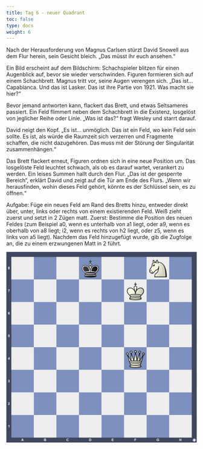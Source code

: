 ```yaml
---
title: Tag 6 - neuer Quadrant
toc: false
type: docs
weight: 6
---
```


Nach der Herausforderung von Magnus Carlsen stürzt David Snowell aus dem Flur herein, sein Gesicht bleich. „Das müsst ihr euch ansehen.“

Ein Bild erscheint auf dem Bildschirm: Schachspieler blitzen für einen Augenblick auf, bevor sie wieder verschwinden. Figuren formieren sich auf einem Schachbrett. Magnus tritt vor, seine Augen verengen sich. „Das ist... Capablanca. Und das ist Lasker. Das ist ihre Partie von 1921. Was macht sie hier?“

Bevor jemand antworten kann, flackert das Brett, und etwas Seltsameres passiert. Ein Feld flimmert neben dem Schachbrett in die Existenz, losgelöst von jeglicher Reihe oder Linie. „Was ist das?“ fragt Wesley und starrt darauf.

David neigt den Kopf. „Es ist... unmöglich. Das ist ein Feld, wo kein Feld sein sollte. Es ist, als würde die Raumzeit sich verzerren und Fragmente schaffen, die nicht dazugehören. Das muss mit der Störung der Singularität zusammenhängen.“

Das Brett flackert erneut, Figuren ordnen sich in eine neue Position um. Das losgelöste Feld leuchtet schwach, als ob es darauf wartet, verankert zu werden. Ein leises Summen hallt durch den Flur. „Das ist der gesperrte Bereich“, erklärt David und zeigt auf die Tür am Ende des Flurs. „Wenn wir herausfinden, wohin dieses Feld gehört, könnte es der Schlüssel sein, es zu öffnen.“

Aufgabe: Füge ein neues Feld am Rand des Bretts hinzu, entweder direkt über, unter, links oder rechts von einem existierenden Feld. Weiß zieht zuerst und setzt in 2 Zügen matt.
Zuerst: Bestimme die Position des neuen Feldes (zum Beispiel a0, wenn es unterhalb von a1 liegt, oder a9, wenn es oberhalb von a8 liegt; i2, wenn es rechts von h2 liegt, oder z5, wenn es links von a5 liegt). Nachdem das Feld hinzugefügt wurde, gib die Zugfolge an, die zu einem erzwungenen Matt in 2 führt.

![Stellung Tag 6](/2024/day6.jpg "3k2N1/5K2/8/8/5Q2/8/8/8 w - - 0 1")

